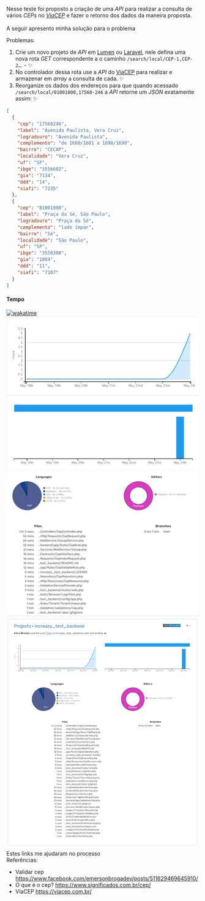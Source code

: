Nesse teste foi proposto a criação de uma *API* para realizar a consulta de vários *CEPs* no *[ViaCEP](https://viacep.com.br/)* e fazer o retorno dos dados da maneira proposta. 
<br>  
A seguir apresento minha solução para o problema

Problemas:
1. Crie um novo projeto de *API* em [Lumen](https://lumen.laravel.com/docs/9.x) ou [Laravel](https://laravel.com/), nele defina uma nova rota *GET* correspondente a o caminho ``/search/local/CEP-1,CEP-2…``. - ✨
2. No controlador dessa rota use a *API* do [ViaCEP](https://viacep.com.br/) para realizar e armazenar em *array* a consulta de cada.  ✨
3. Reorganize os dados dos endereços para que quando acessado ``/search/local/01001000,17560-246`` a *API* retorne um *JSON* exatamente assim:  ✨

```json
[
  {
    "cep": "17560246",
    "label": "Avenida Paulista, Vera Cruz",
    "logradouro": "Avenida Paulista",
    "complemento": "de 1600/1601 a 1698/1699",
    "bairro": "CECAP",
    "localidade": "Vera Cruz",
    "uf": "SP",
    "ibge": "3556602",
    "gia": "7134",
    "ddd": "14",
    "siafi": "7235"
  },
  {
    "cep": "01001000",
    "label": "Praça da Sé, São Paulo",
    "logradouro": "Praça da Sé",
    "complemento": "lado ímpar",
    "bairro": "Sé",
    "localidade": "São Paulo",
    "uf": "SP",
    "ibge": "3550308",
    "gia": "1004",
    "ddd": "11",
    "siafi": "7107"
  }
]
```
#### Tempo  <br>
[![wakatime](https://wakatime.com/badge/user/9a8a09fe-e65e-451a-808b-39b2ac167b77/project/97ed2cf3-5151-485c-86fe-896b2b0e6cbd.svg)](https://wakatime.com/badge/user/9a8a09fe-e65e-451a-808b-39b2ac167b77/project/97ed2cf3-5151-485c-86fe-896b2b0e6cbd)
<img src="public/img_1.png">
<img src="public/img_2.png">
<img src="public/img_3.png">
<img src="public/img_4.png">
<img src="public/img.png">
Estes links me ajudaram no processo <br>
Referências:
* Validar cep https://www.facebook.com/emersonbrogadev/posts/511629469645910/
* O que é o cep? https://www.significados.com.br/cep/
* ViaCEP https://viacep.com.br/


